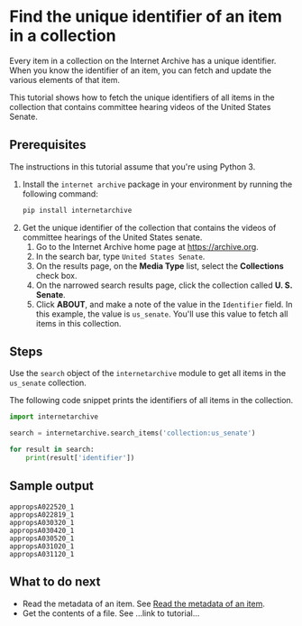 # Find the unique identifier of an item in a collection

Every item in a collection on the Internet Archive has a unique identifier. When you know the identifier of an item, you can fetch and update the various elements of that item.

This tutorial shows how to fetch the unique identifiers of all items in the collection that contains committee hearing videos of the United States Senate.

## Prerequisites 

The instructions in this tutorial assume that you're using Python 3.

1. Install the `internet archive` package in your environment by running the following command: 
    ```python
    pip install internetarchive
    ```
2. Get the unique identifier of the collection that contains the videos of committee hearings of the United States senate.
    1. Go to the Internet Archive home page at https://archive.org.
    1. In the search bar, type `United States Senate`.
    1. On the results page, on the **Media Type** list, select the **Collections** check box.
    1. On the narrowed search results page, click the collection called **U. S. Senate**.
    1. Click **ABOUT**, and make a note of the value in the `Identifier` field. In this example, the value is `us_senate`. You'll use this value to fetch all items in this collection.

## Steps

Use the `search` object of the `internetarchive` module to get all items in the `us_senate` collection.

The following code snippet prints the identifiers of all items in the collection.

```python
import internetarchive

search = internetarchive.search_items('collection:us_senate')

for result in search:
    print(result['identifier'])
```

## Sample output

```terminal
appropsA022520_1
appropsA022819_1
appropsA030320_1
appropsA030420_1
appropsA030520_1
appropsA031020_1
appropsA031120_1
```

## What to do next

- Read the metadata of an item. See [Read the metadata of an item](tutorial-read-item-metadata.md).
- Get the contents of a file. See ...link to tutorial...
